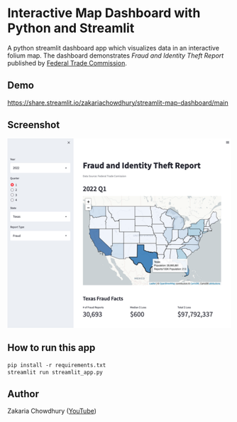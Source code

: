# Interactive Map Dashboard with Python and Streamlit
A python streamlit dashboard app which visualizes data in an interactive folium map. The dashboard demonstrates *Fraud and Identity Theft Report* published by [Federal Trade Commission](https://public.tableau.com/app/profile/federal.trade.commission/viz/FraudandIDTheftMaps/AllReportsbyState).

## Demo
https://share.streamlit.io/zakariachowdhury/streamlit-map-dashboard/main

## Screenshot
![(screenshot)](./screenshot.png?raw=true)

## How to run this app
```
pip install -r requirements.txt
streamlit run streamlit_app.py
```

## Author
Zakaria Chowdhury ([YouTube](https://www.youtube.com/channel/UCmw-Jzgd_-Q1sEPXNVG0epA))